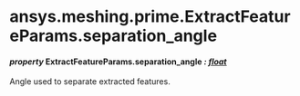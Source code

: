# ansys.meshing.prime.ExtractFeatureParams.separation_angle



#### *property* ExtractFeatureParams.separation_angle *: [float](https://docs.python.org/3.11/library/functions.html#float)*

Angle used to separate extracted features.

<!-- !! processed by numpydoc !! -->

